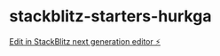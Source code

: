 # stackblitz-starters-hurkga

[Edit in StackBlitz next generation editor ⚡️](https://stackblitz.com/~/github.com/Jaykantjha/stackblitz-starters-hurkga)
